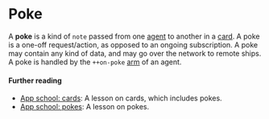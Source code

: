 # Poke

A **poke** is a kind of `note` passed from one [agent](urbit-docs/glossary/agent) to another in a [card](urbit-docs/glossary/card). A poke is a one-off request/action, as opposed to an ongoing subscription. A poke may contain any kind of data, and may go over the network to remote ships. A poke is handled by the `++on-poke` [arm](urbit-docs/glossary/arm) of an agent.

#### Further reading

- [App school: cards](urbit-docs/courses/app-school/5-cards): A lesson on cards, which includes pokes.
- [App school: pokes](urbit-docs/courses/app-school/6-pokes): A lesson on pokes.
